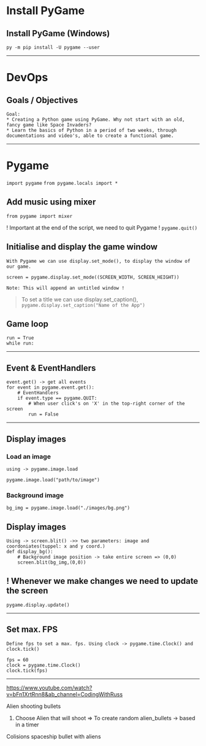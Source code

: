 # Install PyGame

## Install PyGame (Windows)

`py -m pip install -U pygame --user`

<hr>

# DevOps

## Goals / Objectives

    Goal:
    * Creating a Python game using PyGame. Why not start with an old, fancy game like Space Invaders?
    * Learn the basics of Python in a period of two weeks, through documentations and video's, able to create a functional game.
<hr>

# Pygame

`import pygame`
`from pygame.locals import *`

## Add music using mixer
`from pygame import mixer`

! Important at the end of the script, we need to quit Pygame !
`pygame.quit()`

## Initialise and display the game window

    With Pygame we can use display.set_mode(), to display the window of our game.

`screen = pygame.display.set_mode((SCREEN_WIDTH, SCREEN_HEIGHT))`
    
    Note: This will append an untitled window !

> To set a title we can use display.set_caption(), 
`pygame.display.set_caption("Name of the App")`

## Game loop
    run = True
    while run:
<hr>

## Event & EventHandlers 
    event.get() -> get all events
    for event in pygame.event.get():
        # EventHandlers
        if event.type == pygame.QUIT:
            # When user click's on 'X' in the top-right corner of the screen
            run = False
<hr>            

## Display images 

### Load an image
    using -> pygame.image.load
    
    pygame.image.load("path/to/image")

### Background image
`bg_img = pygame.image.load("./images/bg.png")`

## Display images
    Using -> screen.blit() ->> two parameters: image and coordoniates(tuppel: x and y coord.)
    def display_bg():    
        # Background image position -> take entire screen => (0,0)
        screen.blit(bg_img,(0,0))

## ! Whenever we make changes we need to update the screen
    pygame.display.update()

<hr>

## Set max. FPS

    Define fps to set a max. fps. Using clock -> pygame.time.Clock() and clock.tick()

    fps = 60 
    clock = pygame.time.Clock()
    clock.tick(fps)
<hr>


https://www.youtube.com/watch?v=bFn1XrtRnn8&ab_channel=CodingWithRuss




Alien shooting bullets
1. Choose Alien that will shoot
=> To create random alien_bullets -> based in a timer

Colisions spaceship bullet with aliens

